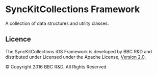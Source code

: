 # SyncKitCollections Framework


A collection of data structures and utility classes.


## Licence

The SyncKitCollections iOS Framework is developed by BBC R&D and distributed under Licensed under the Apache License, [Version 2.0](http://www.apache.org/licenses/LICENSE-2.0).

© Copyright 2016 BBC R&D. All Rights Reserved